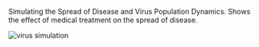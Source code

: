 Simulating the Spread of Disease and Virus Population Dynamics.
Shows the effect of medical treatment on the spread of disease.

![virus simulation](https://user-images.githubusercontent.com/14867112/195315189-f59e790f-effb-4911-870d-06eff41011c5.png)
